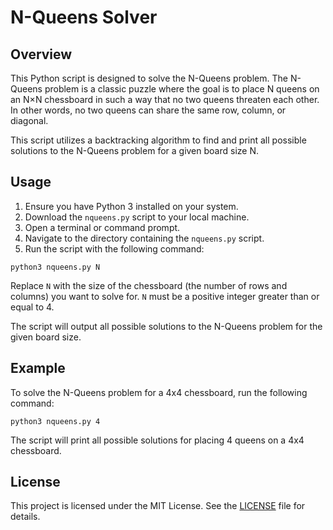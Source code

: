 <h1>N-Queens Solver</h1>

  <h2>Overview</h2>
  <p>This Python script is designed to solve the N-Queens problem. The N-Queens problem is a classic puzzle where the goal is to place N queens on an N×N chessboard in such a way that no two queens threaten each other. In other words, no two queens can share the same row, column, or diagonal.</p>

  <p>This script utilizes a backtracking algorithm to find and print all possible solutions to the N-Queens problem for a given board size N.</p>

  <h2>Usage</h2>
  <ol>
    <li>Ensure you have Python 3 installed on your system.</li>
    <li>Download the <code>nqueens.py</code> script to your local machine.</li>
    <li>Open a terminal or command prompt.</li>
    <li>Navigate to the directory containing the <code>nqueens.py</code> script.</li>
    <li>Run the script with the following command:</li>
  </ol>

  <pre><code>python3 nqueens.py N</code></pre>

  <p>Replace <code>N</code> with the size of the chessboard (the number of rows and columns) you want to solve for. <code>N</code> must be a positive integer greater than or equal to 4.</p>

  <p>The script will output all possible solutions to the N-Queens problem for the given board size.</p>

  <h2>Example</h2>
  <p>To solve the N-Queens problem for a 4x4 chessboard, run the following command:</p>

  <pre><code>python3 nqueens.py 4</code></pre>

  <p>The script will print all possible solutions for placing 4 queens on a 4x4 chessboard.</p>

  <h2>License</h2>
  <p>This project is licensed under the MIT License. See the <a href="LICENSE">LICENSE</a> file for details.</p>